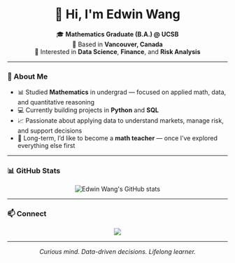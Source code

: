 <h1 align="center">👋 Hi, I'm Edwin Wang</h1>

<p align="center">
🎓 <b>Mathematics Graduate (B.A.) @ UCSB</b><br>
📍 Based in <b>Vancouver, Canada</b><br>
💼 Interested in <b>Data Science</b>, <b>Finance</b>, and <b>Risk Analysis</b>
</p>

---

### 🧠 About Me
- 📊 Studied **Mathematics** in undergrad — focused on applied math, data, and quantitative reasoning  
- 💻 Currently building projects in **Python** and **SQL**  
- 📈 Passionate about applying data to understand markets, manage risk, and support decisions  
- 🍎 Long-term, I’d like to become a **math teacher** — once I’ve explored everything else first  

---

### 📊 GitHub Stats
<p align="center">
  <img src="https://github-readme-stats.vercel.app/api?username=edwinwang&show_icons=true&theme=tokyonight" alt="Edwin Wang's GitHub stats"/>
</p>

---

### 📫 Connect
<p align="center">
  <a href="https://www.linkedin.com/in/edwin-wang02">
    <img src="https://img.shields.io/badge/LinkedIn-0077B5?style=for-the-badge&logo=linkedin&logoColor=white"/>
  </a>
</p>

---

<p align="center">
  <i>Curious mind. Data-driven decisions. Lifelong learner.</i>
</p>

